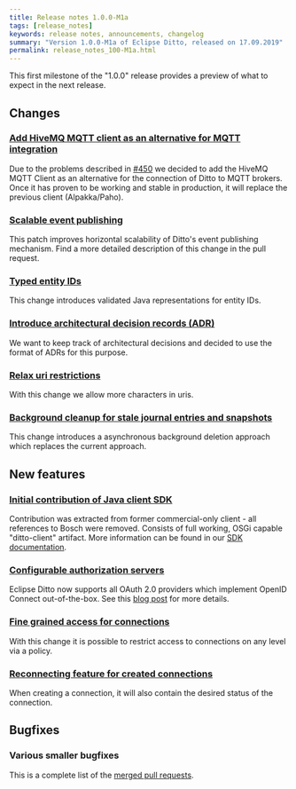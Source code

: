```yaml
---
title: Release notes 1.0.0-M1a
tags: [release_notes]
keywords: release notes, announcements, changelog
summary: "Version 1.0.0-M1a of Eclipse Ditto, released on 17.09.2019"
permalink: release_notes_100-M1a.html
---
```


This first milestone of the "1.0.0" release provides a preview of what to expect in the next release.


## Changes

### [Add HiveMQ MQTT client as an alternative for MQTT integration](https://github.com/eclipse/ditto/pull/487)

Due to the problems described in [#450](https://github.com/eclipse/ditto/issues/450) we decided to add the HiveMQ
 MQTT Client as an alternative for the connection of Ditto to MQTT brokers. Once it has proven to be working and
  stable in production, it will replace the previous client (Alpakka/Paho).
  
### [Scalable event publishing](https://github.com/eclipse/ditto/pull/483)

This patch improves horizontal scalability of Ditto's event publishing mechanism. Find a more detailed description of
 this change in the pull request.
 
### [Typed entity IDs](https://github.com/eclipse/ditto/pull/475)

This change introduces validated Java representations for entity IDs.

### [Introduce architectural decision records (ADR)](https://github.com/eclipse/ditto/pull/470)

We want to keep track of architectural decisions and decided to use the format of ADRs for this purpose.

### [Relax uri restrictions](https://github.com/eclipse/ditto/pull/451)

With this change we allow more characters in uris.

### [Background cleanup for stale journal entries and snapshots](https://github.com/eclipse/ditto/pull/446)

This change introduces a asynchronous background deletion approach which replaces the current approach.


## New features

### [Initial contribution of Java client SDK](https://github.com/eclipse/ditto-clients/pull/1)

Contribution was extracted from former commercial-only client - all references to Bosch were removed. Consists of
 full working, OSGi capable "ditto-client" artifact. More information can be found in our
 [SDK documentation](client-sdk-java.html).
 
### [Configurable authorization servers](https://github.com/eclipse/ditto/pull/477)

Eclipse Ditto now supports all OAuth 2.0 providers which implement OpenID Connect out-of-the-box. See this 
[blog post](https://websites.eclipseprojects.io/ditto/2019-08-28-openid-connect.html) for more details.
 
### [Fine grained access for connections](https://github.com/eclipse/ditto/pull/463)

With this change it is possible to restrict access to connections on any level via a policy.

### [Reconnecting feature for created connections](https://github.com/eclipse/ditto/pull/442)

When creating a connection, it will also contain the desired status of the connection.


## Bugfixes

### Various smaller bugfixes

This is a complete list of the 
[merged pull requests](https://github.com/eclipse/ditto/pulls?q=is%3Apr+milestone%3A1.0.0-M1a).

